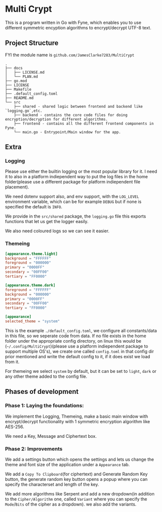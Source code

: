 # Multi Crypt
This is a program written in Go with Fyne, which enables you to use different symmetric encyption algorithms to encrypt/decrypt UTF-8 text.

## Project Structure
FYI the module name is `github.com/JamesClarke7283/MultiCrypt`
```
.
├── docs
│   ├── LICENSE.md
│   └── PLAN.md
├── go.mod
├── LICENSE
├── Makefile
├── .default_config.toml
├── README.md
└── src
    ├── shared - shared logic between frontend and backend like `logging.go`,etc.
    ├── backend - contains the core code files for doing encryption/decryption for different algorithms.
    ├── frontend - contains all the different frontend components in Fyne.
    └── main.go - Entrypoint/Main window for the app.
```

## Extra

### Logging

Please use either the builtin logging or the most popular library for it.
I need it to also in a platform indiependent way to put the log files in the home folder(please use a different package for platform indiependent file placement).

We need dotenv support also, and env support, with the `LOG_LEVEL` environment variable, which can be for example `DEBUG` but if none is specified the default is `INFO`.

We provide in the `src/shared` package, the `logging.go` file this exports functions that let us get the logger easily.

We also need coloured logs so we can see it easier.

### Themeing

```toml
[appearance.theme.light]
background = "FFFFFF"
foreground = "000000"
primary = "0000FF"
secondary = "00FF00"
tertiary = "FF0000"

[appearance.theme.dark]
foreground = "FFFFFF"
background = "000000"
primary = "0000FF"
secondary = "00FF00"
tertiary = "FF0000"

[appearance]
selected_theme = "system"
```
This is the example `./default_config.toml`, we configure all constants/data in this file, so we seperate code from data. If no file exists in the home folder under the appropriate config directory, on linux this would be (`~/.config/MultiCrypt`)(please use a platform indiependent package to support multiple OS's), we create one called `config.toml` in that config dir prior mentioned and write the default config to it, if it does exist we load from it.

For themeing we select `system` by default, but it can be set to `light`, `dark` or any other theme added to the config file.

## Phases of development

### Phase 1: Laying the foundations:

We implement the Logging, Themeing, make a basic main window with encrypt/decrypt functionality with 1 symmetric encryption algorithm like AES-256.

We need a Key, Message and Ciphertext box.

### Phase 2: Improvements

We add a settings button which opens the settings and lets us change the theme and font size of the application under a `Appearance` tab.

We add a `Copy To Clipboard`(for ciphertext) and Generate Random Key button, the generate random key button opens a popup where you can specify the characterset and length of the key.

We add more algorithms like Serpent and add a new dropdown(in addition to the `Cipher/Algorithm` one, called `Variant` where you can specify the `Mode`/`Bits` of the cipher as a dropdown). we also add the variants.